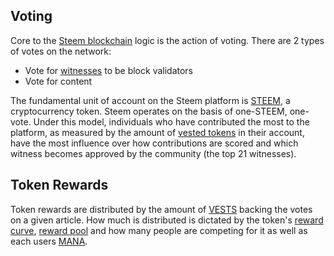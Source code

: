 ## Voting

Core to the [Steem blockchain](/docs/glossary/steem-blockchain.md) logic is the action of voting. There are 2 types of votes on the network:

- Vote for [witnesses](/docs/glossary/witness.md) to be block validators
- Vote for content

The fundamental unit of account on the Steem platform is [STEEM](/docs/glossary/steem.md), a cryptocurrency token. Steem operates on the basis of one-STEEM, one-vote. Under this model, individuals who have contributed the most to the
platform, as measured by the amount of [vested tokens](/docs/glossary/steem-power.md) in their account, have the most influence over how contributions are scored and which witness becomes approved by the community (the top 21 witnesses).

## Token Rewards

Token rewards are distributed by the amount of [VESTS](/docs/glossary/vests.md) backing the votes on a given article. How much is distributed is dictated by the token's [reward curve](/docs/glossary/reward-curve.md), [reward pool](/docs/glossary/reward-pool.md) and how many people are competing for it as well as each users [MANA](/docs/glossary/mana.md). 





